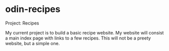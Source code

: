 # odin-recipes
Project: Recipes

My current project is to build a basic recipe website. My website 
will consist a main index page with links to a few recipes.
This will not be a preety website, but a simple one.
